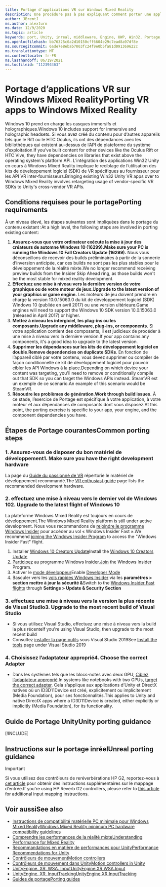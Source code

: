 ```yaml
---
title: Portage d’applications VR sur Windows Mixed Reality
description: Une procédure pas à pas expliquant comment porter une application immersive existante vers Windows Mixed Reality.
author: JBrentJ
ms.author: alexturn
ms.date: 12/9/2020
ms.topic: article
keywords: port, Unity, inreal, middleware, Engine, UWP, Win32, Portage, HoloLens 1ère génération, casque de réalité mixte, casque Windows Mixed realisation, migration, Windows 10, mappage d’entrée,
ms.openlocfilehash: bb76325c0a2d10150cff6604e29c7ead8a97df8e
ms.sourcegitcommit: 6ade7e8ebab7003fc24f9e0b5fa81d091369622c
ms.translationtype: MT
ms.contentlocale: fr-FR
ms.lasthandoff: 06/19/2021
ms.locfileid: "112394463"
---
```

# <a name="porting-vr-apps-to-windows-mixed-reality"></a><span data-ttu-id="60490-104">Portage d’applications VR sur Windows Mixed Reality</span><span class="sxs-lookup"><span data-stu-id="60490-104">Porting VR apps to Windows Mixed Reality</span></span>

<span data-ttu-id="60490-105">Windows 10 prend en charge les casques immersifs et holographiques.</span><span class="sxs-lookup"><span data-stu-id="60490-105">Windows 10 includes support for immersive and holographic headsets.</span></span> <span data-ttu-id="60490-106">Si vous avez créé du contenu pour d’autres appareils tels que le Rift ou le HTC Oculus, ils ont des dépendances avec les bibliothèques qui existent au-dessus de l’API de plateforme du système d’exploitation.</span><span class="sxs-lookup"><span data-stu-id="60490-106">If you've built content for other devices like the Oculus Rift or HTC Vive, they have dependencies on libraries that exist above the operating system's platform API.</span></span> <span data-ttu-id="60490-107">L’intégration des applications Win32 Unity en cours à Windows Mixed Reality implique le reciblage de l’utilisation des kits de développement logiciel (SDK) de VR spécifiques au fournisseur pour les API VR inter-fournisseurs.</span><span class="sxs-lookup"><span data-stu-id="60490-107">Bringing existing Win32 Unity VR apps over to Windows Mixed Reality involves retargeting usage of vendor-specific VR SDKs to Unity's cross-vendor VR APIs.</span></span>

## <a name="porting-requirements"></a><span data-ttu-id="60490-108">Conditions requises pour le portage</span><span class="sxs-lookup"><span data-stu-id="60490-108">Porting requirements</span></span>

<span data-ttu-id="60490-109">À un niveau élevé, les étapes suivantes sont impliquées dans le portage du contenu existant :</span><span class="sxs-lookup"><span data-stu-id="60490-109">At a high level, the following steps are involved in porting existing content:</span></span>
1. <span data-ttu-id="60490-110">**Assurez-vous que votre ordinateur exécute la mise à jour des créateurs de automne Windows 10 (16299).**</span><span class="sxs-lookup"><span data-stu-id="60490-110">**Make sure your PC is running the Windows 10 Fall Creators Update (16299).**</span></span> <span data-ttu-id="60490-111">Nous vous déconseillons de recevoir des builds préliminaires à partir de la sonnerie d’inversion anticipée, car ces builds ne sont pas les plus stables pour le développement de la réalité mixte.</span><span class="sxs-lookup"><span data-stu-id="60490-111">We no longer recommend receiving preview builds from the Insider Skip Ahead ring, as those builds won't be the most stable for mixed reality development.</span></span>
2. <span data-ttu-id="60490-112">**Effectuez une mise à niveau vers la dernière version de votre graphique ou de votre moteur de jeux.**</span><span class="sxs-lookup"><span data-stu-id="60490-112">**Upgrade to the latest version of your graphics or game engine.**</span></span> <span data-ttu-id="60490-113">Les moteurs de jeu doivent prendre en charge la version 10.0.15063.0 du kit de développement logiciel (SDK) Windows 10 (publiée en avril 2017) ou une version ultérieure.</span><span class="sxs-lookup"><span data-stu-id="60490-113">Game engines will need to support the Windows 10 SDK version 10.0.15063.0 (released in April 2017) or higher.</span></span>
3. <span data-ttu-id="60490-114">**Mettez à niveau les intergiciel, les plug-ins ou les composants.**</span><span class="sxs-lookup"><span data-stu-id="60490-114">**Upgrade any middleware, plug-ins, or components.**</span></span> <span data-ttu-id="60490-115">Si votre application contient des composants, il est judicieux de procéder à une mise à niveau vers la dernière version.</span><span class="sxs-lookup"><span data-stu-id="60490-115">If your app contains any components, it's a good idea to upgrade to the latest version.</span></span>
4. <span data-ttu-id="60490-116">**Supprimer les dépendances sur les kits de développement logiciel en double**.</span><span class="sxs-lookup"><span data-stu-id="60490-116">**Remove dependencies on duplicate SDKs**.</span></span> <span data-ttu-id="60490-117">En fonction de l’appareil ciblé par votre contenu, vous devez supprimer ou compiler de façon conditionnelle ce kit de développement logiciel pour pouvoir cibler les API Windows à la place.</span><span class="sxs-lookup"><span data-stu-id="60490-117">Depending on which device your content was targeting, you'll need to remove or conditionally compile out that SDK so you can target the Windows APIs instead.</span></span> <span data-ttu-id="60490-118">SteamVR est un exemple de ce scénario.</span><span class="sxs-lookup"><span data-stu-id="60490-118">An example of this scenario would be SteamVR.</span></span>
5. <span data-ttu-id="60490-119">**Résoudre les problèmes de génération.**</span><span class="sxs-lookup"><span data-stu-id="60490-119">**Work through build issues.**</span></span> <span data-ttu-id="60490-120">À ce stade, l’exercice de Portage est spécifique à votre application, à votre moteur et aux dépendances de composants dont vous disposez.</span><span class="sxs-lookup"><span data-stu-id="60490-120">At this point, the porting exercise is specific to your app, your engine, and the component dependencies you have.</span></span>

## <a name="common-porting-steps"></a><span data-ttu-id="60490-121">Étapes de Portage courantes</span><span class="sxs-lookup"><span data-stu-id="60490-121">Common porting steps</span></span>

### <a name="1-make-sure-you-have-the-right-development-hardware"></a><span data-ttu-id="60490-122">1. Assurez-vous de disposer du bon matériel de développement</span><span class="sxs-lookup"><span data-stu-id="60490-122">1. Make sure you have the right development hardware</span></span>

<span data-ttu-id="60490-123">La page du [Guide du passionné de VR](/windows/mixed-reality/enthusiast-guide/windows-mixed-reality-minimum-pc-hardware-compatibility-guidelines) répertorie le matériel de développement recommandé.</span><span class="sxs-lookup"><span data-stu-id="60490-123">The [VR enthusiast guide](/windows/mixed-reality/enthusiast-guide/windows-mixed-reality-minimum-pc-hardware-compatibility-guidelines) page lists the recommended development hardware.</span></span>

### <a name="2-upgrade-to-the-latest-flight-of-windows-10"></a><span data-ttu-id="60490-124">2. effectuez une mise à niveau vers le dernier vol de Windows 10</span><span class="sxs-lookup"><span data-stu-id="60490-124">2. Upgrade to the latest flight of Windows 10</span></span>

<span data-ttu-id="60490-125">La plateforme Windows Mixed Reality est toujours en cours de développement.</span><span class="sxs-lookup"><span data-stu-id="60490-125">The Windows Mixed Reality platform is still under active development.</span></span> <span data-ttu-id="60490-126">Nous vous recommandons de [rejoindre le programme Windows Insider](https://insider.windows.com/) pour accéder au vol « Windows Insider Fast ».</span><span class="sxs-lookup"><span data-stu-id="60490-126">We recommend [joining the Windows Insider Program](https://insider.windows.com/) to access the "Windows Insider Fast" flight.</span></span>
1. <span data-ttu-id="60490-127">Installer [Windows 10 Creators Update](https://www.microsoft.com/software-download/windows10)</span><span class="sxs-lookup"><span data-stu-id="60490-127">Install the [Windows 10 Creators Update](https://www.microsoft.com/software-download/windows10)</span></span>
2. <span data-ttu-id="60490-128">[Participez](https://insider.windows.com/) au programme Windows Insider.</span><span class="sxs-lookup"><span data-stu-id="60490-128">[Join](https://insider.windows.com/) the Windows Insider Program.</span></span>
3. <span data-ttu-id="60490-129">Activer le [mode développeur](/windows/uwp/get-started/enable-your-device-for-development)</span><span class="sxs-lookup"><span data-stu-id="60490-129">Enable [Developer Mode](/windows/uwp/get-started/enable-your-device-for-development)</span></span>
4. <span data-ttu-id="60490-130">Basculer vers les [vols rapides Windows Insider](/archive/blogs/uktechnet/joining-insider-preview) via les **paramètres > section mettre à jour la sécurité &**</span><span class="sxs-lookup"><span data-stu-id="60490-130">Switch to the [Windows Insider Fast flights](/archive/blogs/uktechnet/joining-insider-preview) through **Settings > Update & Security Section**</span></span>

### <a name="3-upgrade-to-the-most-recent-build-of-visual-studio"></a><span data-ttu-id="60490-131">3. effectuez une mise à niveau vers la version la plus récente de Visual Studio</span><span class="sxs-lookup"><span data-stu-id="60490-131">3. Upgrade to the most recent build of Visual Studio</span></span>
* <span data-ttu-id="60490-132">Si vous utilisez Visual Studio, effectuez une mise à niveau vers la build la plus récente</span><span class="sxs-lookup"><span data-stu-id="60490-132">If you're using Visual Studio, then upgrade to the most recent build</span></span>
* <span data-ttu-id="60490-133">Consultez [installer la page outils](../install-the-tools.md#installation-checklist) sous Visual Studio 2019</span><span class="sxs-lookup"><span data-stu-id="60490-133">See [Install the tools](../install-the-tools.md#installation-checklist) page under Visual Studio 2019</span></span>

### <a name="4-choose-the-correct-adapter"></a><span data-ttu-id="60490-134">4. Choisissez l’adaptateur approprié</span><span class="sxs-lookup"><span data-stu-id="60490-134">4. Choose the correct Adapter</span></span>
* <span data-ttu-id="60490-135">Dans les systèmes tels que les blocs-notes avec deux GPU, [Ciblez l’adaptateur approprié](../native/rendering-in-directx.md#hybrid-graphics-pcs-and-mixed-reality-applications).</span><span class="sxs-lookup"><span data-stu-id="60490-135">In systems like notebooks with two GPUs, [target the correct adapter](../native/rendering-in-directx.md#hybrid-graphics-pcs-and-mixed-reality-applications).</span></span> <span data-ttu-id="60490-136">Cela s’applique aux applications d’Unity et DirectX natives où un ID3D11Device est créé, explicitement ou implicitement (Media Foundation), pour ses fonctionnalités.</span><span class="sxs-lookup"><span data-stu-id="60490-136">This applies to Unity and native DirectX apps where a ID3D11Device is created, either explicitly or implicitly (Media Foundation), for its functionality.</span></span>

## <a name="unity-porting-guidance"></a><span data-ttu-id="60490-137">Guide de Portage Unity</span><span class="sxs-lookup"><span data-stu-id="60490-137">Unity porting guidance</span></span>

[!INCLUDE[](includes/unity-porting-guidance.md)]

## <a name="unreal-porting-guidance"></a><span data-ttu-id="60490-138">Instructions sur le portage inréel</span><span class="sxs-lookup"><span data-stu-id="60490-138">Unreal porting guidance</span></span>

> [!IMPORTANT]
> <span data-ttu-id="60490-139">Si vous utilisez des contrôleurs de reréverbérations HP G2, reportez-vous à [cet article](../unreal/unreal-reverb-g2-controllers.md) pour obtenir des instructions supplémentaires sur le mappage d’entrée.</span><span class="sxs-lookup"><span data-stu-id="60490-139">If you're using HP Reverb G2 controllers, please refer to [this article](../unreal/unreal-reverb-g2-controllers.md) for additional input mapping instructions.</span></span>

## <a name="see-also"></a><span data-ttu-id="60490-140">Voir aussi</span><span class="sxs-lookup"><span data-stu-id="60490-140">See also</span></span>
* [<span data-ttu-id="60490-141">Instructions de compatibilité matérielle PC minimale pour Windows Mixed Reality</span><span class="sxs-lookup"><span data-stu-id="60490-141">Windows Mixed Reality minimum PC hardware compatibility guidelines</span></span>](/windows/mixed-reality/enthusiast-guide/windows-mixed-reality-minimum-pc-hardware-compatibility-guidelines)
* [<span data-ttu-id="60490-142">Comprendre les performances de la réalité mixte</span><span class="sxs-lookup"><span data-stu-id="60490-142">Understanding Performance for Mixed Reality</span></span>](../platform-capabilities-and-apis/understanding-performance-for-mixed-reality.md)
* [<span data-ttu-id="60490-143">Recommandations en matière de performances pour Unity</span><span class="sxs-lookup"><span data-stu-id="60490-143">Performance Recommendations for Unity</span></span>](../unity/performance-recommendations-for-unity.md)
* [<span data-ttu-id="60490-144">Contrôleurs de mouvement</span><span class="sxs-lookup"><span data-stu-id="60490-144">Motion controllers</span></span>](../../design/motion-controllers.md)
* [<span data-ttu-id="60490-145">Contrôleurs de mouvement dans Unity</span><span class="sxs-lookup"><span data-stu-id="60490-145">Motion controllers in Unity</span></span>](../unity/motion-controllers-in-unity.md)
* [<span data-ttu-id="60490-146">UnityEngine. XR. WSA. Input</span><span class="sxs-lookup"><span data-stu-id="60490-146">UnityEngine.XR.WSA.Input</span></span>](https://docs.unity3d.com/ScriptReference/XR.WSA.Input.InteractionManager.html)
* [<span data-ttu-id="60490-147">UnityEngine. XR. InputTracking</span><span class="sxs-lookup"><span data-stu-id="60490-147">UnityEngine.XR.InputTracking</span></span>](https://docs.unity3d.com/ScriptReference/XR.InputTracking.html)
* [<span data-ttu-id="60490-148">Guides de portage</span><span class="sxs-lookup"><span data-stu-id="60490-148">Porting guides</span></span>](porting-guides.md)